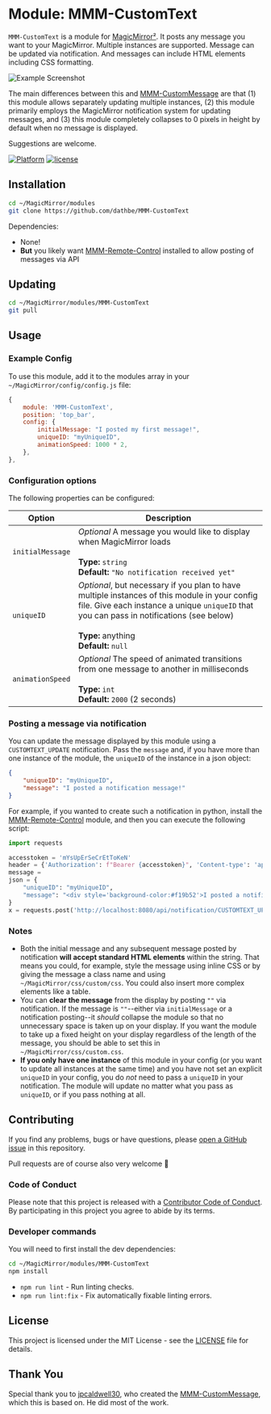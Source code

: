 # Module: MMM-CustomText

`MMM-CustomText` is a module for [MagicMirror²](https://github.com/MagicMirrorOrg/MagicMirror). It posts any message you want to your MagicMirror.  Multiple instances are supported. Message can be updated via notification.  And messages can include HTML elements including CSS formatting.

![Example Screenshot](screenshot.png)

The main differences between this and [MMM-CustomMessage](https://github.com/jpcaldwell30/MMM-CustomMessage) are that (1) this module allows separately updating multiple instances, (2) this module primarily employs the MagicMirror notification system for updating messages, and (3) this module completely collapses to 0 pixels in height by default when no message is displayed.

Suggestions are welcome.

[![Platform](https://img.shields.io/badge/platform-MagicMirror²-informational)](https://MagicMirror.builders)
[![license](https://img.shields.io/github/license/mashape/apistatus.svg)](LICENSE.md)

## Installation

```bash
cd ~/MagicMirror/modules
git clone https://github.com/dathbe/MMM-CustomText
```

Dependencies:
* None!
* **But** you likely want [MMM-Remote-Control](https://github.com/Jopyth/MMM-Remote-Control) installed to allow posting of messages via API

## Updating

```sh
cd ~/MagicMirror/modules/MMM-CustomText
git pull
```

## Usage

### Example Config

To use this module, add it to the modules array in your `~/MagicMirror/config/config.js` file:

````js
{
	module: 'MMM-CustomText',
	position: 'top_bar',
	config: {
		initialMessage: "I posted my first message!",
		uniqueID: "myUniqueID",
		animationSpeed: 1000 * 2,
	},
},
````

### Configuration options

The following properties can be configured:

| Option                | Description
|-----------------------|------------
|`initialMessage`	|*Optional* A message you would like to display when MagicMirror loads<br><br>**Type:** `string`<br>**Default:** `"No notification received yet"`
|`uniqueID`		|*Optional*, but necessary if you plan to have multiple instances of this module in your config file.  Give each instance a unique `uniqueID` that you can pass in notifications (see below)<br><br>**Type:** anything<br>**Default:** `null`
|`animationSpeed`	|*Optional* The speed of animated transitions from one message to another in milliseconds<br><br>**Type:** `int`<br>**Default:** `2000` (2 seconds)

### Posting a message via notification

You can update the message displayed by this module using a `CUSTOMTEXT_UPDATE` notification.  Pass the `message` and, if you have more than one instance of the module, the `uniqueID` of the instance in a json object:

```json
{
	"uniqueID": "myUniqueID",
	"message": "I posted a notification message!"
}
```

For example, if you wanted to create such a notification in python, install the [MMM-Remote-Control](https://github.com/Jopyth/MMM-Remote-Control) module, and then you can execute the following script:

```py
import requests 

accesstoken = 'mYsUpErSeCrEtToKeN'
header = {'Authorization': f"Bearer {accesstoken}", 'Content-type': 'application/json'}
message = 
json = {
	"uniqueID": "myUniqueID",
	"message": "<div style='background-color:#f19b52'>I posted a notification message!</div>"
}
x = requests.post('http://localhost:8080/api/notification/CUSTOMTEXT_UPDATE', json=json, headers=header)
```

### Notes

* Both the initial message and any subsequent message posted by notification **will accept standard HTML elements** within the string.  That means you could, for example, style the message using inline CSS or by giving the message a class name and using `~/MagicMirror/css/custom/css`.  You could also insert more complex elements like a table.
* You can **clear the message** from the display by posting `""` via notification.  If the message is `""`--either via `initialMessage` or a notification posting--it *should* collapse the module so that no unnecessary space is taken up on your display.  If you want the module to take up a fixed height on your display regardless of the length of the message, you should be able to set this in `~/MagicMirror/css/custom.css`.
* **If you only have one instance** of this module in your config (or you want to update all instances at the same time) and you have not set an explicit `uniqueID` in your config, you do *not* need to pass a `uniqueID` in your notification.  The module will update no matter what you pass as `uniqueID`, or if you pass nothing at all.  

## Contributing

If you find any problems, bugs or have questions, please [open a GitHub issue](https://github.com/dathbe/MMM-CustomText/issues) in this repository.

Pull requests are of course also very welcome 🙂

### Code of Conduct

Please note that this project is released with a [Contributor Code of Conduct](CODE_OF_CONDUCT.md). By participating in this project you agree to abide by its terms.

### Developer commands

You will need to first install the dev dependencies:

```bash
cd ~/MagicMirror/modules/MMM-CustomText
npm install
```

- `npm run lint` - Run linting checks.
- `npm run lint:fix` - Fix automatically fixable linting errors.

## License

This project is licensed under the MIT License - see the [LICENSE](LICENSE.md) file for details.

## Thank You

Special thank you to [jpcaldwell30](https://github.com/jpcaldwell30), who created the [MMM-CustomMessage](https://github.com/jpcaldwell30/MMM-Custommessage), which this is based on.  He did most of the work.
